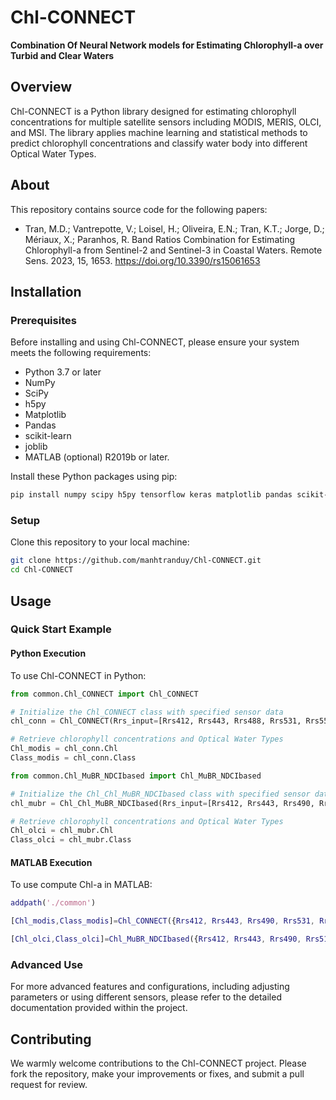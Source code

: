 # Chl-CONNECT
**Combination Of Neural Network models for Estimating Chlorophyll-a over Turbid and Clear Waters**

## Overview
Chl-CONNECT is a Python library designed for estimating chlorophyll concentrations for multiple satellite sensors including MODIS, MERIS, OLCI, and MSI. 
The library applies machine learning and statistical methods to predict chlorophyll concentrations and classify water body into different Optical Water Types.
## About
This repository contains source code for the following papers:
* Tran, M.D.; Vantrepotte, V.; Loisel, H.; Oliveira, E.N.; Tran, K.T.; Jorge, D.; Mériaux, X.; Paranhos, R. Band Ratios Combination for Estimating Chlorophyll-a from Sentinel-2 and Sentinel-3 in Coastal Waters. Remote Sens. 2023, 15, 1653. https://doi.org/10.3390/rs15061653

## Installation

### Prerequisites
Before installing and using Chl-CONNECT, please ensure your system meets the following requirements:
- Python 3.7 or later
- NumPy
- SciPy
- h5py
- Matplotlib
- Pandas
- scikit-learn
- joblib
- MATLAB (optional) R2019b or later.

Install these Python packages using pip:
```bash
pip install numpy scipy h5py tensorflow keras matplotlib pandas scikit-learn joblib
```

### Setup
Clone this repository to your local machine:
```bash
git clone https://github.com/manhtranduy/Chl-CONNECT.git
cd Chl-CONNECT
```

## Usage

### Quick Start Example
#### Python Execution
To use Chl-CONNECT in Python:
```python
from common.Chl_CONNECT import Chl_CONNECT

# Initialize the Chl_CONNECT class with specified sensor data
chl_conn = Chl_CONNECT(Rrs_input=[Rrs412, Rrs443, Rrs488, Rrs531, Rrs551, Rrs667, Rrs748], sensor='MODIS')

# Retrieve chlorophyll concentrations and Optical Water Types
Chl_modis = chl_conn.Chl
Class_modis = chl_conn.Class

from common.Chl_MuBR_NDCIbased import Chl_MuBR_NDCIbased

# Initialize the Chl_Chl_MuBR_NDCIbased class with specified sensor data
chl_mubr = Chl_Chl_MuBR_NDCIbased(Rrs_input=[Rrs412, Rrs443, Rrs490, Rrs510, Rrs560, Rrs665, Rrs709], sensor='OLCI')

# Retrieve chlorophyll concentrations and Optical Water Types
Chl_olci = chl_mubr.Chl
Class_olci = chl_mubr.Class

```

#### MATLAB Execution
To use compute Chl-a in MATLAB:
```matlab
addpath('./common')

[Chl_modis,Class_modis]=Chl_CONNECT({Rrs412, Rrs443, Rrs490, Rrs531, Rrs551, Rrs665, Rrs748},'sensor','modis');

[Chl_olci,Class_olci]=Chl_MuBR_NDCIbased({Rrs412, Rrs443, Rrs490, Rrs510, Rrs560, Rrs665, Rrs709},'sensor','olci');
```


### Advanced Use
For more advanced features and configurations, including adjusting parameters or using different sensors, please refer to the detailed documentation provided within the project.

## Contributing
We warmly welcome contributions to the Chl-CONNECT project. Please fork the repository, make your improvements or fixes, and submit a pull request for review.
